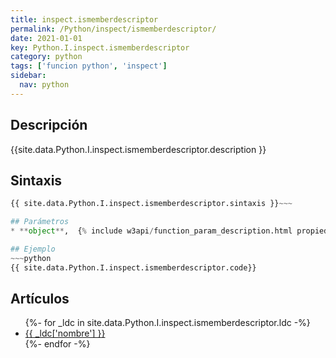```yaml
---
title: inspect.ismemberdescriptor
permalink: /Python/inspect/ismemberdescriptor/
date: 2021-01-01
key: Python.I.inspect.ismemberdescriptor
category: python
tags: ['funcion python', 'inspect']
sidebar: 
  nav: python
---
```


## Descripción
{{site.data.Python.I.inspect.ismemberdescriptor.description }}

## Sintaxis
~~~python
{{ site.data.Python.I.inspect.ismemberdescriptor.sintaxis }}~~~

## Parámetros
* **object**,  {% include w3api/function_param_description.html propiedad=site.data.Python.I.inspect.ismemberdescriptor valor="object" %}

## Ejemplo
~~~python
{{ site.data.Python.I.inspect.ismemberdescriptor.code}}
~~~

## Artículos
<ul>
{%- for _ldc in site.data.Python.I.inspect.ismemberdescriptor.ldc -%}
   <li>
       <a href="{{_ldc['url'] }}">{{ _ldc['nombre'] }}</a>
   </li>
{%- endfor -%}
</ul>
